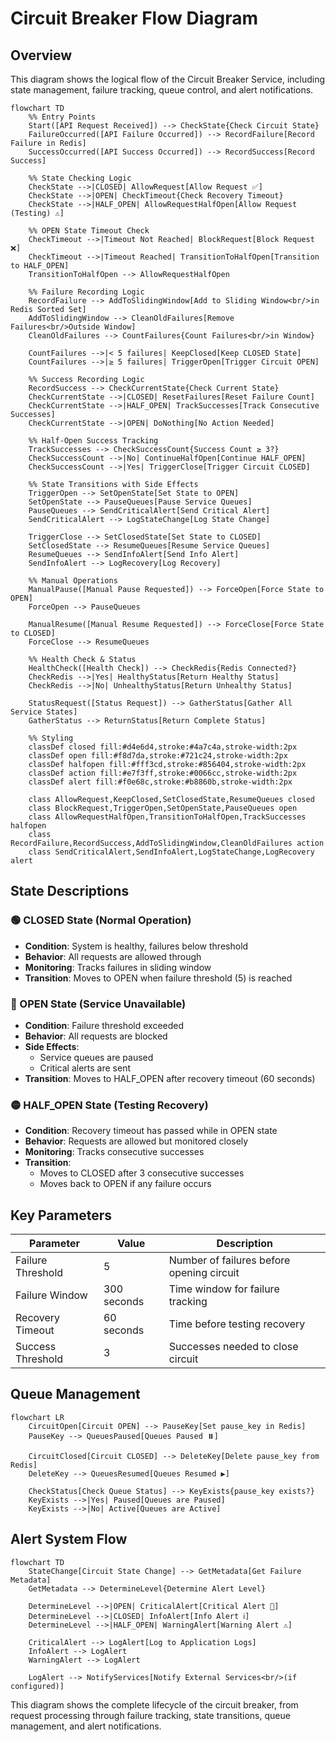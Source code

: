 # Circuit Breaker Flow Diagram

## Overview
This diagram shows the logical flow of the Circuit Breaker Service, including state management, failure tracking, queue control, and alert notifications.

```mermaid
flowchart TD
    %% Entry Points
    Start([API Request Received]) --> CheckState{Check Circuit State}
    FailureOccurred([API Failure Occurred]) --> RecordFailure[Record Failure in Redis]
    SuccessOccurred([API Success Occurred]) --> RecordSuccess[Record Success]
    
    %% State Checking Logic
    CheckState -->|CLOSED| AllowRequest[Allow Request ✅]
    CheckState -->|OPEN| CheckTimeout{Check Recovery Timeout}
    CheckState -->|HALF_OPEN| AllowRequestHalfOpen[Allow Request (Testing) ⚠️]
    
    %% OPEN State Timeout Check
    CheckTimeout -->|Timeout Not Reached| BlockRequest[Block Request ❌]
    CheckTimeout -->|Timeout Reached| TransitionToHalfOpen[Transition to HALF_OPEN]
    TransitionToHalfOpen --> AllowRequestHalfOpen
    
    %% Failure Recording Logic
    RecordFailure --> AddToSlidingWindow[Add to Sliding Window<br/>in Redis Sorted Set]
    AddToSlidingWindow --> CleanOldFailures[Remove Failures<br/>Outside Window]
    CleanOldFailures --> CountFailures{Count Failures<br/>in Window}
    
    CountFailures -->|< 5 failures| KeepClosed[Keep CLOSED State]
    CountFailures -->|≥ 5 failures| TriggerOpen[Trigger Circuit OPEN]
    
    %% Success Recording Logic
    RecordSuccess --> CheckCurrentState{Check Current State}
    CheckCurrentState -->|CLOSED| ResetFailures[Reset Failure Count]
    CheckCurrentState -->|HALF_OPEN| TrackSuccesses[Track Consecutive Successes]
    CheckCurrentState -->|OPEN| DoNothing[No Action Needed]
    
    %% Half-Open Success Tracking
    TrackSuccesses --> CheckSuccessCount{Success Count ≥ 3?}
    CheckSuccessCount -->|No| ContinueHalfOpen[Continue HALF_OPEN]
    CheckSuccessCount -->|Yes| TriggerClose[Trigger Circuit CLOSED]
    
    %% State Transitions with Side Effects
    TriggerOpen --> SetOpenState[Set State to OPEN]
    SetOpenState --> PauseQueues[Pause Service Queues]
    PauseQueues --> SendCriticalAlert[Send Critical Alert]
    SendCriticalAlert --> LogStateChange[Log State Change]
    
    TriggerClose --> SetClosedState[Set State to CLOSED]
    SetClosedState --> ResumeQueues[Resume Service Queues]
    ResumeQueues --> SendInfoAlert[Send Info Alert]
    SendInfoAlert --> LogRecovery[Log Recovery]
    
    %% Manual Operations
    ManualPause([Manual Pause Requested]) --> ForceOpen[Force State to OPEN]
    ForceOpen --> PauseQueues
    
    ManualResume([Manual Resume Requested]) --> ForceClose[Force State to CLOSED]
    ForceClose --> ResumeQueues
    
    %% Health Check & Status
    HealthCheck([Health Check]) --> CheckRedis{Redis Connected?}
    CheckRedis -->|Yes| HealthyStatus[Return Healthy Status]
    CheckRedis -->|No| UnhealthyStatus[Return Unhealthy Status]
    
    StatusRequest([Status Request]) --> GatherStatus[Gather All Service States]
    GatherStatus --> ReturnStatus[Return Complete Status]
    
    %% Styling
    classDef closed fill:#d4e6d4,stroke:#4a7c4a,stroke-width:2px
    classDef open fill:#f8d7da,stroke:#721c24,stroke-width:2px
    classDef halfopen fill:#fff3cd,stroke:#856404,stroke-width:2px
    classDef action fill:#e7f3ff,stroke:#0066cc,stroke-width:2px
    classDef alert fill:#f0e68c,stroke:#b8860b,stroke-width:2px
    
    class AllowRequest,KeepClosed,SetClosedState,ResumeQueues closed
    class BlockRequest,TriggerOpen,SetOpenState,PauseQueues open
    class AllowRequestHalfOpen,TransitionToHalfOpen,TrackSuccesses halfopen
    class RecordFailure,RecordSuccess,AddToSlidingWindow,CleanOldFailures action
    class SendCriticalAlert,SendInfoAlert,LogStateChange,LogRecovery alert
```

## State Descriptions

### 🟢 CLOSED State (Normal Operation)
- **Condition**: System is healthy, failures below threshold
- **Behavior**: All requests are allowed through
- **Monitoring**: Tracks failures in sliding window
- **Transition**: Moves to OPEN when failure threshold (5) is reached

### 🔴 OPEN State (Service Unavailable)
- **Condition**: Failure threshold exceeded
- **Behavior**: All requests are blocked
- **Side Effects**: 
  - Service queues are paused
  - Critical alerts are sent
- **Transition**: Moves to HALF_OPEN after recovery timeout (60 seconds)

### 🟡 HALF_OPEN State (Testing Recovery)
- **Condition**: Recovery timeout has passed while in OPEN state
- **Behavior**: Requests are allowed but monitored closely
- **Monitoring**: Tracks consecutive successes
- **Transition**: 
  - Moves to CLOSED after 3 consecutive successes
  - Moves back to OPEN if any failure occurs

## Key Parameters

| Parameter | Value | Description |
|-----------|--------|-------------|
| Failure Threshold | 5 | Number of failures before opening circuit |
| Failure Window | 300 seconds | Time window for failure tracking |
| Recovery Timeout | 60 seconds | Time before testing recovery |
| Success Threshold | 3 | Successes needed to close circuit |

## Queue Management

```mermaid
flowchart LR
    CircuitOpen[Circuit OPEN] --> PauseKey[Set pause_key in Redis]
    PauseKey --> QueuesPaused[Queues Paused ⏸️]
    
    CircuitClosed[Circuit CLOSED] --> DeleteKey[Delete pause_key from Redis]
    DeleteKey --> QueuesResumed[Queues Resumed ▶️]
    
    CheckStatus[Check Queue Status] --> KeyExists{pause_key exists?}
    KeyExists -->|Yes| Paused[Queues are Paused]
    KeyExists -->|No| Active[Queues are Active]
```

## Alert System Flow

```mermaid
flowchart TD
    StateChange[Circuit State Change] --> GetMetadata[Get Failure Metadata]
    GetMetadata --> DetermineLevel{Determine Alert Level}
    
    DetermineLevel -->|OPEN| CriticalAlert[Critical Alert 🚨]
    DetermineLevel -->|CLOSED| InfoAlert[Info Alert ℹ️]
    DetermineLevel -->|HALF_OPEN| WarningAlert[Warning Alert ⚠️]
    
    CriticalAlert --> LogAlert[Log to Application Logs]
    InfoAlert --> LogAlert
    WarningAlert --> LogAlert
    
    LogAlert --> NotifyServices[Notify External Services<br/>(if configured)]
```

This diagram shows the complete lifecycle of the circuit breaker, from request processing through failure tracking, state transitions, queue management, and alert notifications. 
